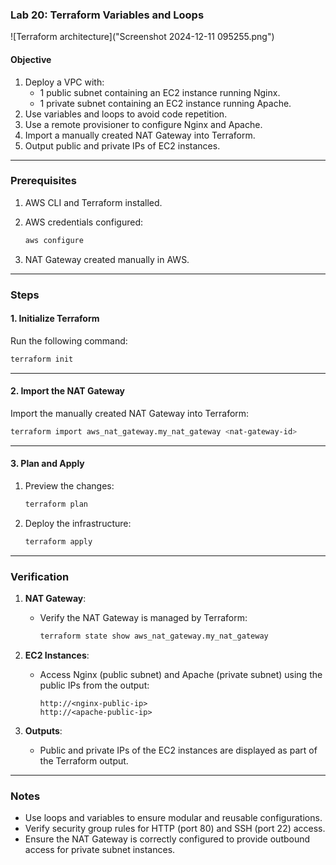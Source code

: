 ### Lab 20: Terraform Variables and Loops
![Terraform architecture]("Screenshot 2024-12-11 095255.png")
#### Objective
1. Deploy a VPC with:
   - 1 public subnet containing an EC2 instance running Nginx.
   - 1 private subnet containing an EC2 instance running Apache.
2. Use variables and loops to avoid code repetition.
3. Use a remote provisioner to configure Nginx and Apache.
4. Import a manually created NAT Gateway into Terraform.
5. Output public and private IPs of EC2 instances.

---

### Prerequisites

1. AWS CLI and Terraform installed.
2. AWS credentials configured:
   ```bash
   aws configure
   ```

3. NAT Gateway created manually in AWS.

---

### Steps

#### 1. Initialize Terraform
Run the following command:
```bash
terraform init
```

---

#### 2. Import the NAT Gateway
Import the manually created NAT Gateway into Terraform:
```bash
terraform import aws_nat_gateway.my_nat_gateway <nat-gateway-id>
```

---

#### 3. Plan and Apply
1. Preview the changes:
   ```bash
   terraform plan
   ```

2. Deploy the infrastructure:
   ```bash
   terraform apply
   ```

---

### Verification

1. **NAT Gateway**:
   - Verify the NAT Gateway is managed by Terraform:
     ```bash
     terraform state show aws_nat_gateway.my_nat_gateway
     ```

2. **EC2 Instances**:
   - Access Nginx (public subnet) and Apache (private subnet) using the public IPs from the output:
     ```
     http://<nginx-public-ip>
     http://<apache-public-ip>
     ```

3. **Outputs**:
   - Public and private IPs of the EC2 instances are displayed as part of the Terraform output.

---

### Notes

- Use loops and variables to ensure modular and reusable configurations.
- Verify security group rules for HTTP (port 80) and SSH (port 22) access.
- Ensure the NAT Gateway is correctly configured to provide outbound access for private subnet instances.

